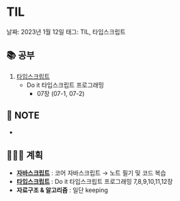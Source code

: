 # TIL

날짜: 2023년 1월 12일
태그: TIL, 타입스크립트

## 📚 공부

1. [타입스크립트](https://www.notion.so/Study-5ec41f9c011e4cec8becd44d37652964) 
    - Do it 타입스크립트 프로그래밍
        - 07장 (07-1, 07-2)

## 📝 **NOTE**

- 

## 👩🏻‍💻 계획

- **[자바스크립트](https://www.notion.so/Study-5ec41f9c011e4cec8becd44d37652964)**  : 코어 자바스크립트 → 노트 필기 및 코드 복습
- **[타입스크립트](https://www.notion.so/Study-5ec41f9c011e4cec8becd44d37652964)**  : Do it 타입스크립트 프로그래밍 7,8,9,10,11,12장
- **자료구조 & 알고리즘** : 일단 keeping